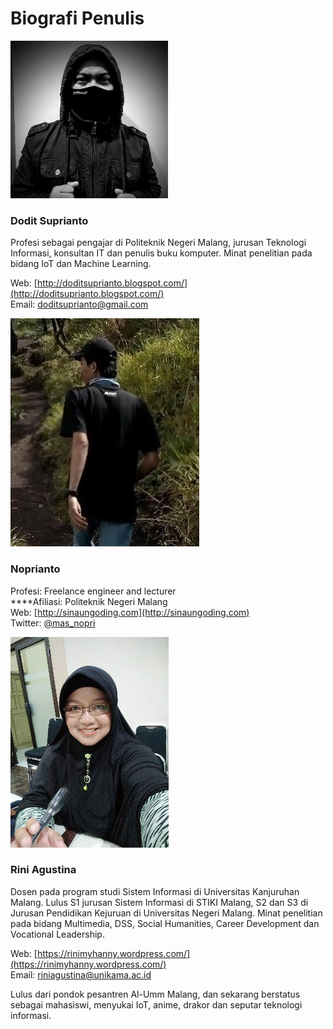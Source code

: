 # Biografi Penulis

![](.gitbook/assets/0.jpeg)

### **Dodit Suprianto**

Profesi sebagai pengajar di Politeknik Negeri Malang, jurusan Teknologi Informasi, konsultan IT dan penulis buku komputer. Minat penelitian pada bidang IoT dan Machine Learning.

Web: [http://doditsuprianto.blogspot.com/](http://doditsuprianto.blogspot.com/)  
Email: doditsuprianto@gmail.com

![](.gitbook/assets/noprianto.jpg)

### **Noprianto**

Profesi: Freelance engineer and lecturer   
****Afiliasi: Politeknik Negeri Malang   
Web: [http://sinaungoding.com](http://sinaungoding.com)   
Twitter: [@mas\_nopri](https://twitter.com/mas_nopri)

![](.gitbook/assets/1%20%281%29.jpeg)

### **Rini Agustina**

Dosen pada program studi Sistem Informasi di Universitas Kanjuruhan Malang. Lulus S1 jurusan Sistem Informasi di STIKI Malang, S2 dan S3 di Jurusan Pendidikan Kejuruan di Universitas Negeri Malang. Minat penelitian pada bidang Multimedia, DSS, Social Humanities, Career Development dan Vocational Leadership.

Web: [https://rinimyhanny.wordpress.com/](https://rinimyhanny.wordpress.com/)  
Email: riniagustina@unikama.ac.id

Lulus dari pondok pesantren Al-Umm Malang, dan sekarang berstatus sebagai mahasiswi, menyukai IoT, anime, drakor dan seputar teknologi informasi.

